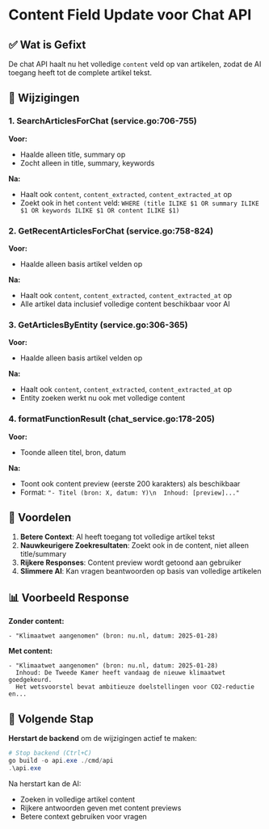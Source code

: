# Content Field Update voor Chat API

## ✅ Wat is Gefixt

De chat API haalt nu het volledige `content` veld op van artikelen, zodat de AI toegang heeft tot de complete artikel tekst.

## 📝 Wijzigingen

### 1. SearchArticlesForChat (service.go:706-755)
**Voor:**
- Haalde alleen title, summary op
- Zocht alleen in title, summary, keywords

**Na:**
- Haalt ook `content`, `content_extracted`, `content_extracted_at` op
- Zoekt ook in het `content` veld: `WHERE (title ILIKE $1 OR summary ILIKE $1 OR keywords ILIKE $1 OR content ILIKE $1)`

### 2. GetRecentArticlesForChat (service.go:758-824)
**Voor:**
- Haalde alleen basis artikel velden op

**Na:**
- Haalt ook `content`, `content_extracted`, `content_extracted_at` op
- Alle artikel data inclusief volledige content beschikbaar voor AI

### 3. GetArticlesByEntity (service.go:306-365)
**Voor:**
- Haalde alleen basis artikel velden op

**Na:**
- Haalt ook `content`, `content_extracted`, `content_extracted_at` op
- Entity zoeken werkt nu ook met volledige content

### 4. formatFunctionResult (chat_service.go:178-205)
**Voor:**
- Toonde alleen titel, bron, datum

**Na:**
- Toont ook content preview (eerste 200 karakters) als beschikbaar
- Format: `"- Titel (bron: X, datum: Y)\n  Inhoud: [preview]..."`

## 🎯 Voordelen

1. **Betere Context**: AI heeft toegang tot volledige artikel tekst
2. **Nauwkeurigere Zoekresultaten**: Zoekt ook in de content, niet alleen title/summary
3. **Rijkere Responses**: Content preview wordt getoond aan gebruiker
4. **Slimmere AI**: Kan vragen beantwoorden op basis van volledige artikelen

## 📊 Voorbeeld Response

**Zonder content:**
```
- "Klimaatwet aangenomen" (bron: nu.nl, datum: 2025-01-28)
```

**Met content:**
```
- "Klimaatwet aangenomen" (bron: nu.nl, datum: 2025-01-28)
  Inhoud: De Tweede Kamer heeft vandaag de nieuwe klimaatwet goedgekeurd. 
  Het wetsvoorstel bevat ambitieuze doelstellingen voor CO2-reductie en...
```

## 🔄 Volgende Stap

**Herstart de backend** om de wijzigingen actief te maken:

```powershell
# Stop backend (Ctrl+C)
go build -o api.exe ./cmd/api
.\api.exe
```

Na herstart kan de AI:
- Zoeken in volledige artikel content
- Rijkere antwoorden geven met content previews
- Betere context gebruiken voor vragen